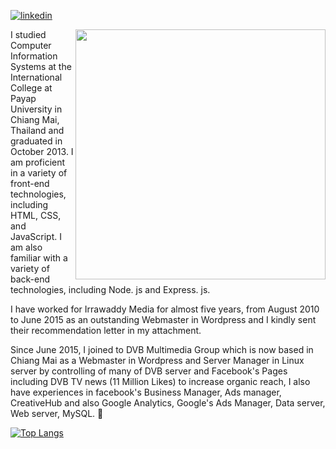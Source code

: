 [![linkedin](https://img.shields.io/badge/linkedIn-profile-green?colorA=075BD8&colorB=0B469E&style=for-the-badge)](https://www.linkedin.com/in/ye-min-naing-9454239/)

<img align="right" width="400px" src="https://english.dvb.no/wp-content/uploads/2024/06/yeminnaing.jpg"/>

  <div align="left">
  <p>
   I studied Computer Information Systems at the International College at Payap University in Chiang Mai, Thailand and graduated in October 2013. I am proficient in a variety of front-end technologies, including HTML, CSS, and JavaScript. I am also familiar with a variety of back-end technologies, including Node. js and Express. js.</p>

<p>I have worked for Irrawaddy Media for almost five years, from August 2010 to June 2015 as an outstanding Webmaster in Wordpress and I kindly sent their recommendation letter in my attachment.</p>

<p>Since June 2015, I joined to DVB Multimedia Group which is now based in Chiang Mai as a Webmaster in Wordpress and Server Manager in Linux server by controlling of many of DVB server and Facebook's Pages including DVB TV news (11 Million Likes) to increase organic reach, I also have experiences in facebook's Business Manager, Ads manager, CreativeHub and also Google Analytics, Google's Ads Manager, Data server, Web server, MySQL.
💙
  
  </p>
  </div>
  
[![Top Langs](https://github-readme-stats.vercel.app/api/top-langs/?username=filipecancio&layout=compact&show_icons=true&theme=tokyonight)](https://github.com/anuraghazra/github-readme-stats)
